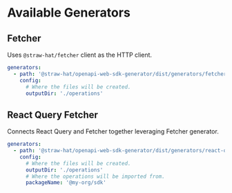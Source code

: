# Available Generators

## Fetcher

Uses `@straw-hat/fetcher` client as the HTTP client.

```yaml
generators:
  - path: '@straw-hat/openapi-web-sdk-generator/dist/generators/fetcher'
    config:
      # Where the files will be created.
      outputDir: './operations'
```

## React Query Fetcher

Connects React Query and Fetcher together leveraging Fetcher generator.

```yaml
generators:
  - path: '@straw-hat/openapi-web-sdk-generator/dist/generators/react-query-fetcher'
    config:
      # Where the files will be created.
      outputDir: './operations'
      # Where the operations will be imported from.
      packageName: '@my-org/sdk'
```
